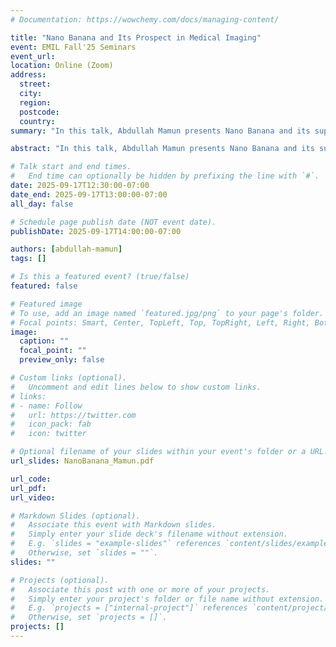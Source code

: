 ```yaml
---
# Documentation: https://wowchemy.com/docs/managing-content/

title: "Nano Banana and Its Prospect in Medical Imaging"
event: EMIL Fall'25 Seminars
event_url:
location: Online (Zoom)
address:
  street:
  city:
  region:
  postcode:
  country:
summary: "In this talk, Abdullah Mamun presents Nano Banana and its superiority in image editing over other models such as GPT-5. Additionally this talk provides insight into how Nano Banana performs in medical image segmentation compared to specialist models such as U-Net."

abstract: "In this talk, Abdullah Mamun presents Nano Banana and its superiority in image editing over other models such as GPT-5. Additionally this talk provides insight into how Nano Banana performs in medical image segmentation compared to specialist models such as U-Net."

# Talk start and end times.
#   End time can optionally be hidden by prefixing the line with `#`.
date: 2025-09-17T12:30:00-07:00
date_end: 2025-09-17T13:00:00-07:00
all_day: false

# Schedule page publish date (NOT event date).
publishDate: 2025-09-17T14:00:00-07:00

authors: [abdullah-mamun]
tags: []

# Is this a featured event? (true/false)
featured: false

# Featured image
# To use, add an image named `featured.jpg/png` to your page's folder. 
# Focal points: Smart, Center, TopLeft, Top, TopRight, Left, Right, BottomLeft, Bottom, BottomRight.
image:
  caption: ""
  focal_point: ""
  preview_only: false

# Custom links (optional).
#   Uncomment and edit lines below to show custom links.
# links:
# - name: Follow
#   url: https://twitter.com
#   icon_pack: fab
#   icon: twitter

# Optional filename of your slides within your event's folder or a URL.
url_slides: NanoBanana_Mamun.pdf

url_code: 
url_pdf: 
url_video: 

# Markdown Slides (optional).
#   Associate this event with Markdown slides.
#   Simply enter your slide deck's filename without extension.
#   E.g. `slides = "example-slides"` references `content/slides/example-slides.md`.
#   Otherwise, set `slides = ""`.
slides: ""

# Projects (optional).
#   Associate this post with one or more of your projects.
#   Simply enter your project's folder or file name without extension.
#   E.g. `projects = ["internal-project"]` references `content/project/deep-learning/index.md`.
#   Otherwise, set `projects = []`.
projects: []
---
```


